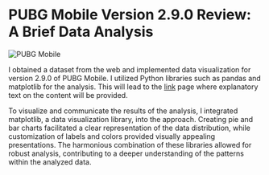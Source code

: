 # PUBG Mobile Version 2.9.0 Review: A Brief Data Analysis

![PUBG Mobile](https://miro.medium.com/v2/resize:fit:1400/format:webp/1*012YfS78hP72US0VqedowQ.jpeg)

I obtained a dataset from the web and implemented data visualization for version 2.9.0 of PUBG Mobile. I utilized Python libraries such as pandas and matplotlib for the analysis. This will lead to the [link](https://medium.com/@jhunny.tec/pubg-mobile-version-2-9-0-review-a-brief-data-analysis-699221b3f4b8) page where explanatory text on the content will be provided.

To visualize and communicate the results of the analysis, I integrated matplotlib, a data visualization library, into the approach. Creating pie and bar charts facilitated a clear representation of the data distribution, while customization of labels and colors provided visually appealing presentations. The harmonious combination of these libraries allowed for robust analysis, contributing to a deeper understanding of the patterns within the analyzed data.
